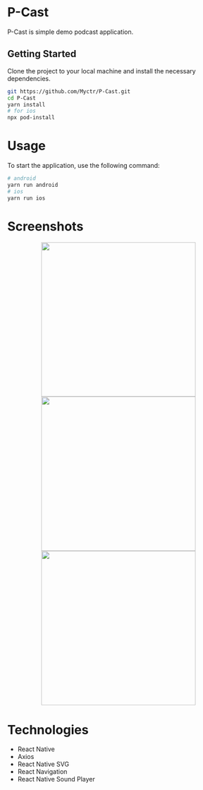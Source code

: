 # P-Cast

P-Cast is simple demo podcast application.

## Getting Started

Clone the project to your local machine and install the necessary dependencies.

```bash
git https://github.com/Myctr/P-Cast.git
cd P-Cast
yarn install
# for ios
npx pod-install
```

# Usage

To start the application, use the following command:

```bash
# android
yarn run android
# ios
yarn run ios
```

# Screenshots

<div align="center">
  <image width=350 src="screenshots/login.png" />
  <image width=350 src="screenshots/browse.png" />
  <image width=350 src="screenshots/podcast.png" />
</div>

# Technologies

- React Native
- Axios
- React Native SVG
- React Navigation
- React Native Sound Player
